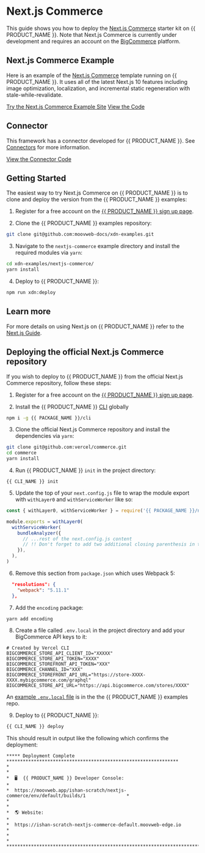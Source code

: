 # Next.js Commerce

This guide shows you how to deploy the [Next.js Commerce](https://github.com/vercel/commerce) starter kit on {{ PRODUCT_NAME }}. Note that Next.js Commerce is currently under development and requires an account on the [BigCommerce](https://www.bigcommerce.com/) platform.

## Next.js Commerce Example

Here is an example of the [Next.js Commerce](https://nextjs.org/commerce) template running on {{ PRODUCT_NAME }}. It uses all of the latest Next.js 10 features
including image optimization, localization, and incremental static regeneration with stale-while-revalidate.

[Try the Next.js Commerce Example Site](https://moovweb-docs-nextjs-commerce-default.moovweb-edge.io/?button)
[View the Code](https://github.com/moovweb-docs/xdn-examples/tree/main/nextjs-commerce?button)

## Connector

This framework has a connector developed for {{ PRODUCT_NAME }}. See [Connectors](connectors) for more information.

[View the Connector Code](https://github.com/moovweb-docs/xdn-connectors/tree/main/xdn-next-connector?button)

## Getting Started

The easiest way to try Next.js Commerce on {{ PRODUCT_NAME }} is to clone and deploy the version from the {{ PRODUCT_NAME }} examples:

1. Register for a free account on the [{{ PRODUCT_NAME }} sign up page](https://moovweb.app/signup).

2. Clone the {{ PRODUCT_NAME }} examples repository:

```bash
git clone git@github.com:moovweb-docs/xdn-examples.git
```

3. Navigate to the `nextjs-commerce` example directory and install the required modules via `yarn`:

```bash
cd xdn-examples/nextjs-commerce/
yarn install
```

4. Deploy to {{ PRODUCT_NAME }}:

```bash
npm run xdn:deploy
```

## Learn more

For more details on using Next.js on {{ PRODUCT_NAME }} refer to the [Next.js Guide](next).

## Deploying the official Next.js Commerce repository

If you wish to deploy to {{ PRODUCT_NAME }} from the official Next.js Commerce repository, follow these steps:

1. Register for a free account on the [{{ PRODUCT_NAME }} sign up page](https://moovweb.app/signup).

2. Install the {{ PRODUCT_NAME }} [CLI](cli) globally

```bash
npm i -g {{ PACKAGE_NAME }}/cli
```

3. Clone the official Next.js Commerce repository and install the dependencies via `yarn`:

```bash
git clone git@github.com:vercel/commerce.git
cd commerce
yarn install
```

4. Run {{ PRODUCT_NAME }} `init` in the project directory:

```
{{ CLI_NAME }} init
```

5. Update the top of your `next.config.js` file to wrap the module export with `withLayer0` and `withServiceWorker` like so:

```js
const { withLayer0, withServiceWorker } = require('{{ PACKAGE_NAME }}/next/config')

module.exports = withLayer0(
  withServiceWorker(
    bundleAnalyzer({
      // ...rest of the next.config.js content
      // !! Don't forget to add two additional closing parenthesis in the line below !!
    }),
  ),
)
```

6. Remove this section from `package.json` which uses Webpack 5:

```json
  "resolutions": {
    "webpack": "5.11.1"
  },
```

7. Add the `encoding` package:

```bash
yarn add encoding
```

8. Create a file called `.env.local` in the project directory and add your BigCommerce API keys to it:

```
# Created by Vercel CLI
BIGCOMMERCE_STORE_API_CLIENT_ID="XXXXX"
BIGCOMMERCE_STORE_API_TOKEN="XXXX"
BIGCOMMERCE_STOREFRONT_API_TOKEN="XXX"
BIGCOMMERCE_CHANNEL_ID="XXX"
BIGCOMMERCE_STOREFRONT_API_URL="https://store-XXXX-XXXX.mybigcommerce.com/graphql"
BIGCOMMERCE_STORE_API_URL="https://api.bigcommerce.com/stores/XXXX"
```

An [example `.env.local` file](https://github.com/moovweb-docs/xdn-examples/blob/main/nextjs-commerce/.env.local) is in the the {{ PRODUCT_NAME }} examples repo.

9. Deploy to {{ PRODUCT_NAME }}:

```bash
{{ CLI_NAME }} deploy
```

This should result in output like the following which confirms the deployment:

```
***** Deployment Complete ***************************************************************
*                                                                                       *
*  🖥  {{ PRODUCT_NAME }} Developer Console:                                                            *
*  https://moovweb.app/ishan-scratch/nextjs-commerce/env/default/builds/1               *
*                                                                                       *
*  🌎 Website:                                                                          *
*  https://ishan-scratch-nextjs-commerce-default.moovweb-edge.io                        *
*                                                                                       *
*****************************************************************************************
```

